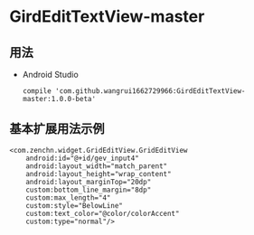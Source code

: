 # GirdEditTextView-master

## 用法

* Android Studio
	
	```
	compile 'com.github.wangrui1662729966:GirdEditTextView-master:1.0.0-beta'
	```
	
	
## 基本扩展用法示例

	<com.zenchn.widget.GridEditView.GridEditView
		android:id="@+id/gev_input4"
		android:layout_width="match_parent"
		android:layout_height="wrap_content"
	    android:layout_marginTop="20dp"
	    custom:bottom_line_margin="8dp"
	    custom:max_length="4"
	    custom:style="BelowLine"
	    custom:text_color="@color/colorAccent"
	    custom:type="normal"/>

